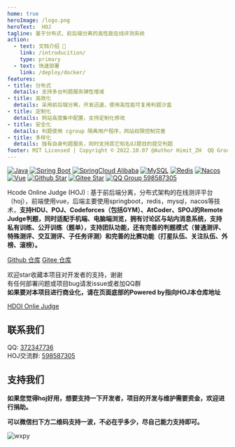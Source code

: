 ```yaml
---
home: true
heroImage: /logo.png
heroText:  HOJ
tagline: 基于分布式、前后端分离的高性能在线评测系统
action:
  - text: 文档介绍 🔔
    link: /introducition/
    type: primary
  - text: 快速部署
    link: /deploy/docker/
features:
- title: 分布式
  details: 支持多台判题服务弹性增减
- title: 高效化
  details: 采用前后端分离，开发迅速，使用高性能可复用判题沙盒
- title: 定制化
  details: 网站高度集中配置，支持定制化修改
- title: 安全化
  details: 判题使用 cgroup 隔离用户程序，网站权限控制完善
- title: 多样化
  details: 独有自身判题服务，同时支持其它知名OJ题目的提交判题
footer: MIT Licensed | Copyright © 2022.10.07 @Author Himit_ZH  QQ Group:598587305
---
```


[![Java](https://img.shields.io/badge/Java-1.8-informational)](http://openjdk.java.net/)
[![Spring Boot](https://img.shields.io/badge/Spring%20Boot-2.2.6.RELEASE-success)](https://spring.io/projects/spring-boot)
[![SpringCloud Alibaba](https://img.shields.io/badge/Spring%20Cloud%20Alibaba-2.2.1.RELEASE-success)](https://spring.io/projects/spring-cloud-alibaba)
[![MySQL](https://img.shields.io/badge/MySQL-8.0.19-blue)](https://www.mysql.com/)
[![Redis](https://img.shields.io/badge/Redis-5.0.9-red)](https://redis.io/)
[![Nacos](https://img.shields.io/badge/Nacos-1.4.2-%23267DF7)](https://github.com/alibaba/nacos)
[![Vue](https://img.shields.io/badge/Vue-2.6.11-success)](https://cn.vuejs.org/)
[![Github Star](https://img.shields.io/github/stars/HimitZH/HOJ?style=social)](https://github.com/HimitZH/HOJ)
[![Gitee Star](https://gitee.com/himitzh0730/hoj/badge/star.svg)](https://gitee.com/himitzh0730/hoj)
[![QQ Group 598587305](https://img.shields.io/badge/QQ%20Group-598587305-blue)](https://qm.qq.com/cgi-bin/qm/qr?k=WWGBZ5gfDiBZOcpNvM8xnZTfUq7BT4Rs&jump_from=webapi)

Hcode Online Judge (HOJ) : 基于前后端分离，分布式架构的在线测评平台（hoj），前端使用vue，后端主要使用springboot，redis，mysql，nacos等技术，**支持HDU、POJ、Codeforces（包括GYM）、AtCoder、SPOJ的Remote Judge判题，同时适配手机端、电脑端浏览，拥有讨论区与站内消息系统，支持私有训练、公开训练（题单），支持团队功能，还有完善的判题模式（普通测评、特殊测评、交互测评、子任务评测）和完善的比赛功能（打星队伍、关注队伍、外榜、滚榜）。**

[Github 仓库](https://github.com/HimitZH/HOJ)
[Gitee 仓库](https://gitee.com/himitzh0730/hoj)

欢迎star收藏本项目对开发者的支持，谢谢  
有任何部署问题或项目bug请发issue或者加QQ群   
**如果要对本项目进行商业化，请在页面底部的Powered by指向HOJ本仓库地址**

[HDOI Onlie Judge](https://hdoi.cn/)

## 联系我们

QQ: [372347736](https://wpa.qq.com/msgrd?v=3&uin=372347736&site=qq&menu=yes)  
HOJ交流群: [598587305](https://qm.qq.com/cgi-bin/qm/qr?k=WWGBZ5gfDiBZOcpNvM8xnZTfUq7BT4Rs&jump_from=webapi)

## 支持我们

**如果您觉得hoj好用，想要支持一下开发者，项目的开发与维护需要资金，欢迎进行捐助。**  

**可以微信扫下方二维码支持一波，不必在乎多少，尽自己能力支持即可。**

![wxpy](/wxpay.png)